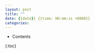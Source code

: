 ```yaml
---
layout: post
title: ""
date: {{date}} {{time: HH:mm:ss +0800}}
categories:
---
```

- Contents

{:toc}

> 

#
